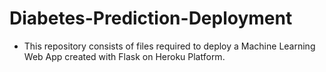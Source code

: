 # Diabetes-Prediction-Deployment
- This repository consists of files required to deploy a Machine Learning Web App created with Flask on Heroku Platform.
